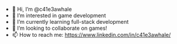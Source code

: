 - 👋 Hi, I’m @c41e3awhale
- 👀 I’m interested in game development
- 🌱 I’m currently learning full-stack development
- 💞️ I’m looking to collaborate on games!
- 📫 How to reach me: https://www.linkedin.com/in/c41e3awhale/

<!---
c41e3awhale/c41e3awhale is a ✨ special ✨ repository because its `README.md` (this file) appears on your GitHub profile.
You can click the Preview link to take a look at your changes.
--->
